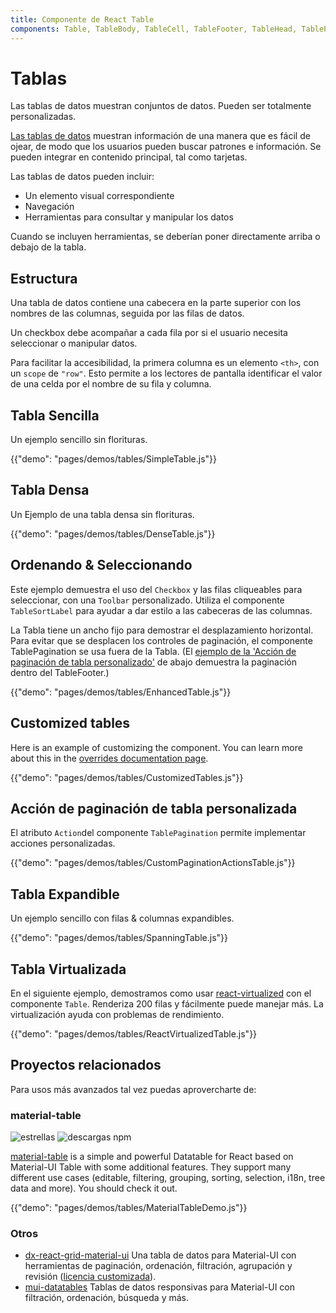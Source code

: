 ```yaml
---
title: Componente de React Table
components: Table, TableBody, TableCell, TableFooter, TableHead, TablePagination, TableRow, TableSortLabel
---
```


# Tablas

<p class="description">Las tablas de datos muestran conjuntos de datos. Pueden ser totalmente personalizadas.</p>

[Las tablas de datos](https://material.io/design/components/data-tables.html) muestran información de una manera que es fácil de ojear, de modo que los usuarios pueden buscar patrones e información. Se pueden integrar en contenido principal, tal como tarjetas.

Las tablas de datos pueden incluir:

- Un elemento visual correspondiente
- Navegación
- Herramientas para consultar y manipular los datos

Cuando se incluyen herramientas, se deberían poner directamente arriba o debajo de la tabla.

## Estructura

Una tabla de datos contiene una cabecera en la parte superior con los nombres de las columnas, seguida por las filas de datos.

Un checkbox debe acompañar a cada fila por si el usuario necesita seleccionar o manipular datos.

Para facilitar la accesibilidad, la primera columna es un elemento `<th>`, con un `scope` de `"row"`. Esto permite a los lectores de pantalla identificar el valor de una celda por el nombre de su fila y columna.

## Tabla Sencilla

Un ejemplo sencillo sin florituras.

{{"demo": "pages/demos/tables/SimpleTable.js"}}

## Tabla Densa

Un Ejemplo de una tabla densa sin florituras.

{{"demo": "pages/demos/tables/DenseTable.js"}}

## Ordenando & Seleccionando

Este ejemplo demuestra el uso del `Checkbox` y las filas cliqueables para seleccionar, con una `Toolbar` personalizado. Utiliza el componente `TableSortLabel` para ayudar a dar estilo a las cabeceras de las columnas.

La Tabla tiene un ancho fijo para demostrar el desplazamiento horizontal. Para evitar que se desplacen los controles de paginación, el componente TablePagination se usa fuera de la Tabla. (El [ejemplo de la 'Acción de paginación de tabla personalizado'](#custom-table-pagination-action) de abajo demuestra la paginación dentro del TableFooter.)

{{"demo": "pages/demos/tables/EnhancedTable.js"}}

## Customized tables

Here is an example of customizing the component. You can learn more about this in the [overrides documentation page](/customization/overrides/).

{{"demo": "pages/demos/tables/CustomizedTables.js"}}

## Acción de paginación de tabla personalizada

El atributo `Action`del componente `TablePagination` permite implementar acciones personalizadas.

{{"demo": "pages/demos/tables/CustomPaginationActionsTable.js"}}

## Tabla Expandible

Un ejemplo sencillo con filas & columnas expandibles.

{{"demo": "pages/demos/tables/SpanningTable.js"}}

## Tabla Virtualizada

En el siguiente ejemplo, demostramos como usar [react-virtualized](https://github.com/bvaughn/react-virtualized) con el componente `Table`. Renderiza 200 filas y fácilmente puede manejar más. La virtualización ayuda con problemas de rendimiento.

{{"demo": "pages/demos/tables/ReactVirtualizedTable.js"}}

## Proyectos relacionados

Para usos más avanzados tal vez puedas aprovercharte de:

### material-table

![estrellas](https://img.shields.io/github/stars/mbrn/material-table.svg?style=social&label=Stars) ![descargas npm](https://img.shields.io/npm/dm/material-table.svg)

[material-table](https://github.com/mbrn/material-table) is a simple and powerful Datatable for React based on Material-UI Table with some additional features. They support many different use cases (editable, filtering, grouping, sorting, selection, i18n, tree data and more). You should check it out.

{{"demo": "pages/demos/tables/MaterialTableDemo.js"}}

### Otros

- [dx-react-grid-material-ui](https://devexpress.github.io/devextreme-reactive/react/grid/) Una tabla de datos para Material-UI con herramientas de paginación, ordenación, filtración, agrupación y revisión ([licencia customizada](https://js.devexpress.com/licensing/)).
- [mui-datatables](https://github.com/gregnb/mui-datatables) Tablas de datos responsivas para Material-UI con filtración, ordenación, búsqueda y más.